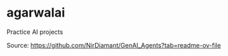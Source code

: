 # agarwalai
Practice AI projects

Source: https://github.com/NirDiamant/GenAI_Agents?tab=readme-ov-file
